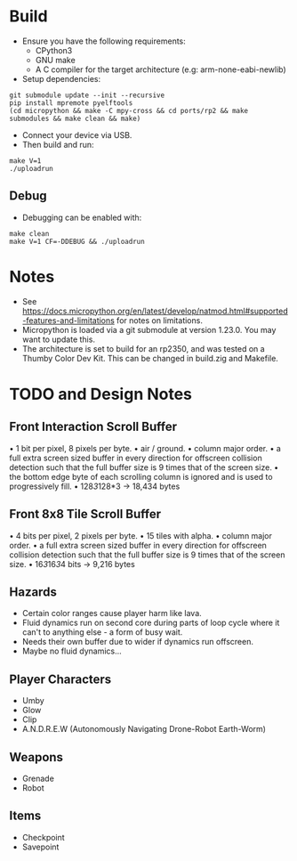 
# Build

* Ensure you have the following requirements:
  * CPython3
  * GNU make
  * A C compiler for the target architecture (e.g: arm-none-eabi-newlib)
* Setup dependencies:
```
git submodule update --init --recursive
pip install mpremote pyelftools
(cd micropython && make -C mpy-cross && cd ports/rp2 && make submodules && make clean && make)
```
* Connect your device via USB.
* Then build and run:
```
make V=1
./uploadrun
```

## Debug

* Debugging can be enabled with:
```
make clean
make V=1 CF=-DDEBUG && ./uploadrun
```

# Notes

* See https://docs.micropython.org/en/latest/develop/natmod.html#supported-features-and-limitations for notes on limitations.
* Micropython is loaded via a git submodule at version 1.23.0. You may want to update this.
* The architecture is set to build for an rp2350, and was tested on a Thumby Color Dev Kit. This can be changed in build.zig and Makefile.

# TODO and Design Notes

## Front Interaction Scroll Buffer
• 1 bit per pixel, 8 pixels per byte.
• air / ground.
• column major order.
• a full extra screen sized buffer in every direction for offscreen collision detection such that the full buffer size is 9 times that of the screen size.
• the bottom edge byte of each scrolling column is ignored and is used to progressively fill.
• 128*3*128*3 -> 18,434 bytes

## Front 8x8 Tile Scroll Buffer
• 4 bits per pixel, 2 pixels per byte.
• 15 tiles with alpha.
• column major order.
• a full extra screen sized buffer in every direction for offscreen collision detection such that the full buffer size is 9 times that of the screen size.
• 16*3*16*3*4 bits -> 9,216 bytes

## Hazards
* Certain color ranges cause player harm like lava.
* Fluid dynamics run on second core during parts of loop cycle where it can't to anything else - a form of busy wait.
* Needs their own buffer due to wider if dynamics run offscreen.
* Maybe no fluid dynamics...

## Player Characters
* Umby
* Glow
* Clip
* A.N.D.R.E.W (Autonomously Navigating Drone-Robot Earth-Worm)

## Weapons
* Grenade
* Robot

## Items
* Checkpoint
* Savepoint
